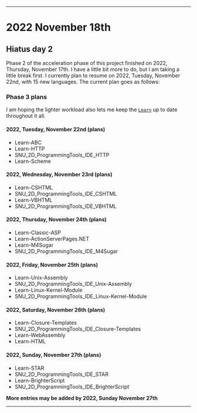 
***

# 2022 November 18th

## Hiatus day 2

Phase 2 of the acceleration phase of this project finished on 2022, Thursday, November 17th. I have a little bit more to do, but I am taking a little break first. I currently plan to resume on 2022, Tuesday, November 22nd, with 15 new languages. The current plan goes as follows:

### Phase 3 plans

I am hoping the lighter workload also lets me keep the [`Learn`](https://github.com/seanpm2001/Learn/) up to date throughout it all.

#### 2022, Tuesday, November 22nd (plans)

- Learn-ABC
- Learn-HTTP
- SNU_2D_ProgrammingTools_IDE_HTTP
- Learn-Scheme

#### 2022, Wednesday, November 23rd (plans)

- Learn-CSHTML
- SNU_2D_ProgrammingTools_IDE_CSHTML
- Learn-VBHTML
- SNU_2D_ProgrammingTools_IDE_VBHTML

#### 2022, Thursday, November 24th (plans)

- Learn-Classic-ASP
- Learn-ActionServerPages.NET
- Learn-M4Sugar
- SNU_2D_ProgrammingTools_IDE_M4Sugar

#### 2022, Friday, November 25th (plans)

- Learn-Unix-Assembly
- SNU_2D_ProgrammingTools_IDE_Unix-Assembly
- Learn-Linux-Kernel-Module
- SNU_2D_ProgrammingTools_IDE_Linux-Kernel-Module

#### 2022, Saturday, November 26th (plans)

- Learn-Closure-Templates
- SNU_2D_ProgrammingTools_IDE_Closure-Templates
- Learn-WebAssembly
- Learn-HTML

#### 2022, Sunday, November 27th (plans)

- Learn-STAR
- SNU_2D_ProgrammingTools_IDE_STAR
- Learn-BrighterScript
- SNU_2D_ProgrammingTools_IDE_BrighterScript

**More entries may be added by 2022, Sunday November 27th**

***
